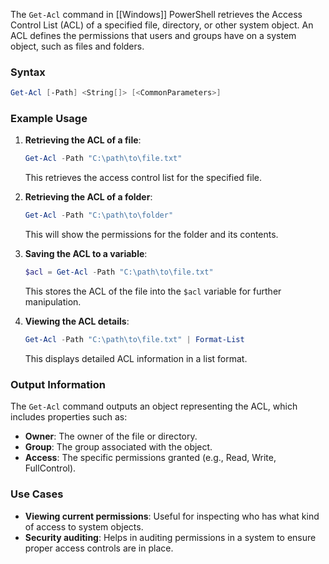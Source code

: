 The `Get-Acl` command in [[Windows]] PowerShell retrieves the Access Control List (ACL) of a specified file, directory, or other system object. An ACL defines the permissions that users and groups have on a system object, such as files and folders.

### Syntax
```powershell
Get-Acl [-Path] <String[]> [<CommonParameters>]
```

### Example Usage

1. **Retrieving the ACL of a file**:
   ```powershell
   Get-Acl -Path "C:\path\to\file.txt"
   ```
   This retrieves the access control list for the specified file.

2. **Retrieving the ACL of a folder**:
   ```powershell
   Get-Acl -Path "C:\path\to\folder"
   ```
   This will show the permissions for the folder and its contents.

3. **Saving the ACL to a variable**:
   ```powershell
   $acl = Get-Acl -Path "C:\path\to\file.txt"
   ```
   This stores the ACL of the file into the `$acl` variable for further manipulation.

4. **Viewing the ACL details**:
   ```powershell
   Get-Acl -Path "C:\path\to\file.txt" | Format-List
   ```
   This displays detailed ACL information in a list format.

### Output Information
The `Get-Acl` command outputs an object representing the ACL, which includes properties such as:

- **Owner**: The owner of the file or directory.
- **Group**: The group associated with the object.
- **Access**: The specific permissions granted (e.g., Read, Write, FullControl).

### Use Cases

- **Viewing current permissions**: Useful for inspecting who has what kind of access to system objects.
- **Security auditing**: Helps in auditing permissions in a system to ensure proper access controls are in place.


